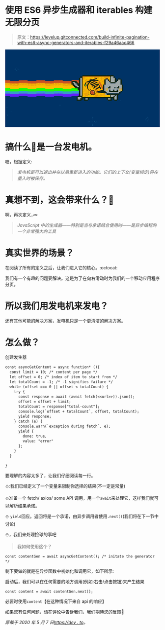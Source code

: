 # 使用 ES6 异步生成器和 iterables 构建无限分页

> 原文：<https://levelup.gitconnected.com/build-infinite-pagination-with-es6-async-generators-and-iterables-f29a46aac466>

![](img/a5110b7b7e10f27d114b0a37216e4be8.png)

# 搞什么🐠是一台发电机。

嗯，根据定义:

> *发电机是可以退出并在以后重新进入的功能。它们的上下文(变量绑定)将在重入时被保存。*

# 真想不到，这会带来什么？💭

啊，再次定义..💤

> *JavaScript 中的生成器——特别是当与承诺结合使用时——是异步编程的一个非常强大的工具*

# 真实世界的场景？

在阅读了所有的定义之后，让我们进入它的核心。:octocat:

我们有一个有趣的问题要解决。这是为了在向右滑动时为我们的一个移动应用程序分页。

# 所以我们用发电机来发电？

还有其他可能的解决方案，发电机只是一个更清洁的解决方案。

# 怎么做？

创建发生器

```
const asyncGetContent = async function* (){
  const limit = 10; /* content per page */
  let offset = 0; /* index of item to start from */
  let totalCount = -1; /* -1 signifies failure */
  while (offset === 0 || offset < totalCount) {
    try {
      const response = await (await fetch(<<url>>)).json();
      offset = offset + limit;
      totalCount = response["total-count"];
      console.log(`offset + totalCount`, offset, totalCount);
      yield response;
    } catch (e) {
      console.warn(`exception during fetch`, e);
      yield {
        done: true,
        value: "error"
      };
    }
  }

}
```

要理解的内容太多了，让我们仔细阅读每一行。

⛄:我们已经定义了一个变量来限制你选择的结果(不一定是常量)

⛄准备一个 fetch/ axios/ some API 调用，用一个`await`来处理它，这样我们就可以解析结果承诺。

⛄ `yield`回应。返回将是一个承诺，由异步调用者使用`.next()`(我们将在下一节中讨论)

⛄，我们来处理捡球的事吧

> 我如何使用这个？

```
const contentGen = await asyncGetContent(); /* initate the generator */
```

剩下要做的就是在异步函数中初始化和调用它，如下所示:

启动后，我们可以在任何需要的地方调用(例如:右击/点击按钮)来产生结果

```
const content = await contentGen.next();
```

必要时使用`content`【在这种情况下来自 api 的响应】

如果您有任何问题，请在评论中告诉我们，我们期待您的反馈🍻

*原载于 2020 年 5 月 7 日*[*https://dev . to*](https://dev.to/jeevankishore/build-pagination-with-es6-async-generators-and-iterables-4l4p)*。*